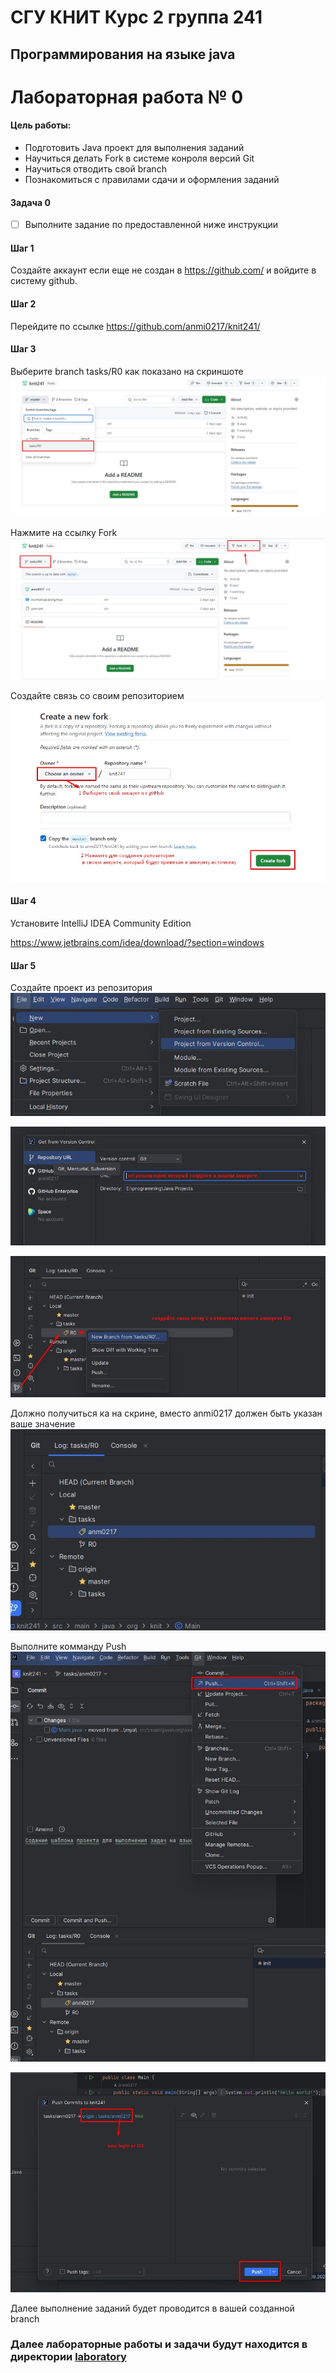 # СГУ КНИТ Курс 2 группа 241 

## Программирования на языке java



# Лабораторная работа № 0

#### Цель работы:

- Подготовить Java проект для выполнения заданий
- Научиться делать Fork в системе конроля версий Git
- Научиться отводить свой branch
- Познакомиться с правилами сдачи и оформления заданий


#### Задача 0 
- [ ] Выполните задание по предоставленной ниже инструкции

#### Шаг 1

Создайте аккаунт если еще не создан в https://github.com/ 
и войдите в систему github.

#### Шаг 2
Перейдите по ссылке https://github.com/anmi0217/knit241/

#### Шаг 3

Выберите branch tasks/R0 как показано на скриншоте
![step1.jpg](common%2Fstep1.jpg)

Нажмите на ссылку Fork
![step2.jpg](common%2Fstep2.jpg)

Создайте связь со своим репозиторием
![step3.jpg](common%2Fstep3.jpg)

#### Шаг 4

Установите IntelliJ IDEA Community Edition

https://www.jetbrains.com/idea/download/?section=windows 

#### Шаг 5

Создайте проект из репозитория
![step4.jpg](common%2Fstep4.jpg)

![step5.jpg](common%2Fstep5.jpg)

![step6.jpg](common%2Fstep6.jpg)

Должно получиться ка на скрине, вместо anmi0217 должен быть указан ваше значение
![step7.jpg](common%2Fstep7.jpg)

Выполните комманду Push
![step8.jpg](common%2Fstep8.jpg)

![step9.jpg](common%2Fstep9.jpg)

Далее выполнение заданий будет проводится в вашей созданной branch

    
### Далее лабораторные работы и задачи будут находится в директории [laboratory](laboratory/LABOR_1.md)             





